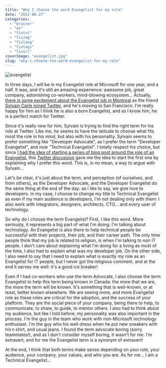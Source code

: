 ```yaml
---
title: "Why I choose the word Evangelist for my role"
date: "2012-06-27"
categories: 
  - "brainer"
  - "en"
  - "fixtxt"
  - "fiximg"
  - "fixlang"
  - "fixtags"
  - "fixurl"
coverImage: "evangelist.jpg"
slug: "why-i-choose-the-word-evangelist-for-my-role"
---
```


![](images/evangelist.jpg "evangelist")

In three days, I will be in my Evangelist role at Microsoft for one year, and a half. It was, and it's still an amazing experience: awesome job, great company, astonishing co-workers, mind-blowing ecosystem... Actually, [there is some excitement about the Evangelist job in Montreal](https://techno.lapresse.ca/nouvelles/201206/20/01-4536631-un-montrealais-chez-twitter.php) as the friend [Sylvain Carle joined Twitter](https://www.afroginthevalley.com/en/2012/06/part-deux/), and he's moving to San Francisco. I'm really happy for him as I think he is also a born Evangelist, and as I know him, he is a perfect match for Twitter.

Since it's really new for him, Sylvain is trying to find the right term for his role at Twitter. Like me, he seems to have the latitude to choose what fits most the role in his mind, but also with his personality. Sylvain seems to prefer something like "Developer Advocate", as I prefer the term "Developer Evangelist", and now "Technical Evangelist". I totally respect his choice, but since [I had the idea of starting a series of blog post around the role of an Evangelist](https://twitter.com/fharper/status/208024309149597696), this [Twitter discussion](https://twitter.com/JpGaudette/status/217777636565467136) gave me the idea to start the first one by explaining why I prefer this word. This is, in no mean, a way to argue with Sylvain...

Let's be clear, it's just about the term, and perception (of ourselves, and from others), as the Developer Advocate, and the Developer Evangelist do the same thing at the end of the day: as I like to say, we give love to developers. In my case, I choose to change my title to Technical Evangelist as even if my main audience is developers, I'm not dealing only with them: I also work with integrators, designers, architects, CTO... and every user of technology.

So why do I choose the term Evangelist? First, I like this word. More seriously, it represents a big part of what I'm doing: I'm talking about technology. An Evangelist is also there to help technical people be successful with their projects, their job, and their career path. The only time people think that my job is related to religion, is when I'm talking to non IT people. I don't care about explaining what I'm doing for a living as most of the time, I also had to explain what was my developer job. On the other side, I also need to say that I need to explain what is exactly my role as an Evangelist for IT people, but I never got the religious comment, and at the end it serves me well: it's a good ice breaker!

Even if I had co-workers who use the term Advocate, I also choose the term Evangelist to help this term being known in Canada: the more that we are, the more the term will be known. It's something that is well-known, or at least, better known elsewhere. We are seeing more, and more Evangelist role as these roles are critical for the adoption, and the success of your platform. They are the social piece of your company, being there to help, to communicate, to share, to guide, to mentor others. I also had to think about my audience, but like I told before, my personality was also important in the process. I'm the guy in the team who work with non-Microsoft technology enthusiast. I'm the guy who his well-dress when he put new sneakers with his t-shirt, and usual jeans. I found the term advocate boring (sorry teammates!), and as I don't consider myself boring, it wasn't for me. I'm extravert, and for me the Evangelist term is a synonym of extravert!

At the end, I think that both terms make sense depending on your role, your audience, your company, your values, and who you are. As for me... I am a Technical Evangelist...
